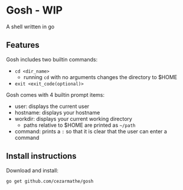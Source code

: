 # Gosh - **WIP**

A shell written in go

## Features

Gosh includes two builtin commands: 
- `cd <dir_name>` 
  - running `cd` with no arguments changes the directory to $HOME
- `exit <exit_code(optional)>`

Gosh comes with 4 builtin prompt items:
- user: displays the current user
- hostname: displays your hostname
- workdir: displays your current working directory
  - paths relative to $HOME are printed as `~/path`
- command: prints a `:` so that it is clear that the user can enter a command

## Install instructions

Download and install:
```bash
go get github.com/cezarmathe/gosh
```
